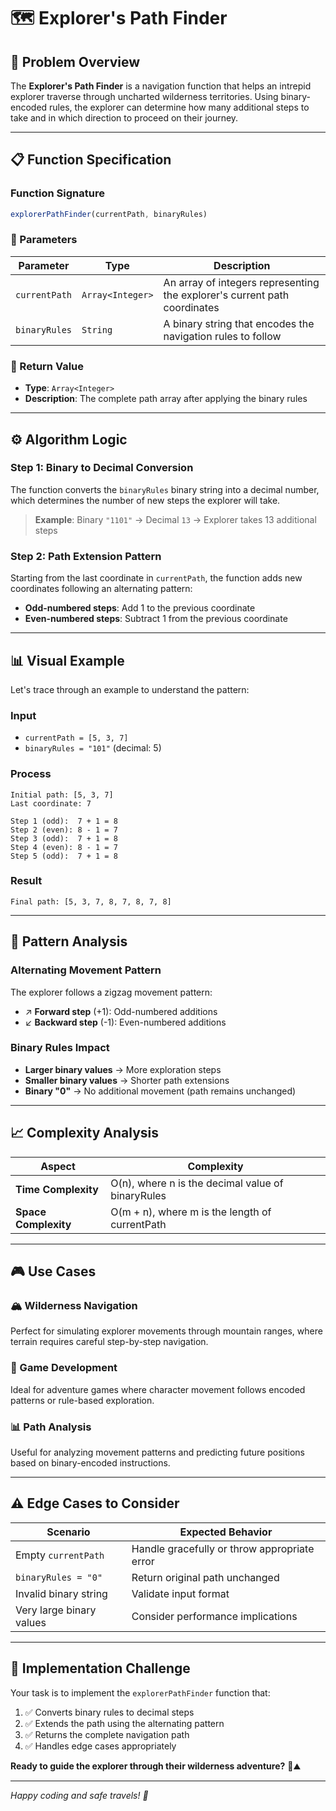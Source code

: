 # 🗺️ Explorer's Path Finder

## 🎯 Problem Overview

The **Explorer's Path Finder** is a navigation function that helps an intrepid explorer traverse through uncharted wilderness territories. Using binary-encoded rules, the explorer can determine how many additional steps to take and in which direction to proceed on their journey.

---

## 📋 Function Specification

### Function Signature
```javascript
explorerPathFinder(currentPath, binaryRules)
```

### 🔧 Parameters

| Parameter | Type | Description |
|-----------|------|-------------|
| `currentPath` | `Array<Integer>` | An array of integers representing the explorer's current path coordinates |
| `binaryRules` | `String` | A binary string that encodes the navigation rules to follow |

### 🎯 Return Value
- **Type**: `Array<Integer>`
- **Description**: The complete path array after applying the binary rules

---

## ⚙️ Algorithm Logic

### Step 1: Binary to Decimal Conversion
The function converts the `binaryRules` binary string into a decimal number, which determines the number of new steps the explorer will take.

> **Example**: Binary `"1101"` → Decimal `13` → Explorer takes 13 additional steps

### Step 2: Path Extension Pattern
Starting from the last coordinate in `currentPath`, the function adds new coordinates following an alternating pattern:

- **Odd-numbered steps**: Add 1 to the previous coordinate
- **Even-numbered steps**: Subtract 1 from the previous coordinate

---

## 📊 Visual Example

Let's trace through an example to understand the pattern:

### Input
- `currentPath = [5, 3, 7]`
- `binaryRules = "101"` (decimal: 5)

### Process
```
Initial path: [5, 3, 7]
Last coordinate: 7

Step 1 (odd):  7 + 1 = 8
Step 2 (even): 8 - 1 = 7
Step 3 (odd):  7 + 1 = 8
Step 4 (even): 8 - 1 = 7
Step 5 (odd):  7 + 1 = 8
```

### Result
```
Final path: [5, 3, 7, 8, 7, 8, 7, 8]
```

---

## 🧩 Pattern Analysis

### Alternating Movement Pattern
The explorer follows a zigzag movement pattern:
- ↗️ **Forward step** (+1): Odd-numbered additions
- ↙️ **Backward step** (-1): Even-numbered additions

### Binary Rules Impact
- **Larger binary values** → More exploration steps
- **Smaller binary values** → Shorter path extensions
- **Binary "0"** → No additional movement (path remains unchanged)

---

## 📈 Complexity Analysis

| Aspect | Complexity |
|--------|------------|
| **Time Complexity** | O(n), where n is the decimal value of binaryRules |
| **Space Complexity** | O(m + n), where m is the length of currentPath |

---

## 🎮 Use Cases

### 🏔️ Wilderness Navigation
Perfect for simulating explorer movements through mountain ranges, where terrain requires careful step-by-step navigation.

### 🎯 Game Development
Ideal for adventure games where character movement follows encoded patterns or rule-based exploration.

### 📊 Path Analysis
Useful for analyzing movement patterns and predicting future positions based on binary-encoded instructions.

---

## ⚠️ Edge Cases to Consider

| Scenario | Expected Behavior |
|----------|-------------------|
| Empty `currentPath` | Handle gracefully or throw appropriate error |
| `binaryRules = "0"` | Return original path unchanged |
| Invalid binary string | Validate input format |
| Very large binary values | Consider performance implications |

---

## 🚀 Implementation Challenge

Your task is to implement the `explorerPathFinder` function that:

1. ✅ Converts binary rules to decimal steps
2. ✅ Extends the path using the alternating pattern
3. ✅ Returns the complete navigation path
4. ✅ Handles edge cases appropriately

**Ready to guide the explorer through their wilderness adventure?** 🌲⛰️

---

*Happy coding and safe travels! 🧭*
